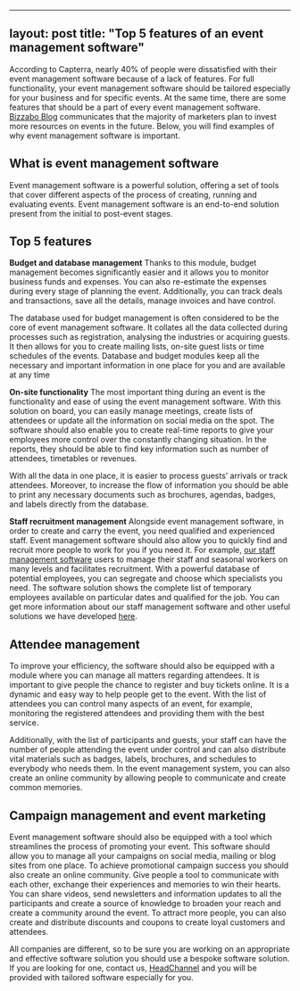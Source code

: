 ---
layout: post
title:  "Top 5 features of an event management software"
-----

According to Capterra, nearly 40% of people were dissatisfied with their event management software because of a lack of features. For full functionality, your event management software should be tailored especially for your business and for specific events. At the same time, there are some features that should be a part of every event management software. [Bizzabo Blog](https://www.bizzabo.com/blog/event-marketing-statistics) communicates that the majority of marketers plan to invest more resources on events in the future. Below, you will find examples of why event management software is important.

## What is event management software
Event management software is a powerful solution, offering a set of tools that cover different aspects of the process of creating, running and evaluating events. Event management software is an end-to-end solution present from the initial to post-event stages.

## Top 5 features
**Budget and database management**
Thanks to this module, budget management becomes significantly easier and it allows you to monitor business funds and expenses. You can also re-estimate the expenses during every stage of planning the event. Additionally, you can track deals and transactions, save all the details, manage invoices and have control. 

The database used for budget management is often considered to be the core of event management software. It collates all the data collected during processes such as registration, analysing the industries or acquiring guests. It then allows for you to create mailing lists, on-site guest lists or time schedules of the events. Database and budget modules keep all the necessary and important information in one place for you and are available at any time

**On-site functionality**
The most important thing during an event is the functionality and ease of using the event management software. With this solution on board, you can easily manage meetings, create lists of attendees or update all the information on social media on the spot. The software should also enable you to create real-time reports to give your employees more control over the constantly changing situation. In the reports, they should be able to find key information such as number of attendees, timetables or revenues.

With all the data in one place, it is easier to process guests’ arrivals or track attendees. Moreover, to increase the flow of information you should be able to print any necessary documents such as brochures, agendas, badges, and labels directly from the database.

**Staff recruitment management**
Alongside event management software, in order to create and carry the event, you need qualified and experienced staff. Event management software should also allow you to quickly find and recruit more people to work for you if you need it. For example, [our staff management software](https://headchannel.co.uk/stories/talent-management-software/) users to manage their staff and seasonal workers on many levels and facilitates recruitment. With a powerful database of potential employees, you can segregate and choose which specialists you need. The software solution shows the complete list of temporary employees available on particular dates and qualified for the job. You can get more information about our staff management software and other useful solutions we have developed [here](https://headchannel.co.uk/stories/talent-management-software/).

## Attendee management
To improve your efficiency, the software should also be equipped with a module where you can manage all matters regarding attendees. It is important to give people the chance to register and buy tickets online. It is a dynamic and easy way to help people get to the event. With the list of attendees you can control many aspects of an event, for example, monitoring the registered attendees and providing them with the best service.

Additionally, with the list of participants and guests, your staff can have the number of people attending the event under control and can also distribute vital materials such as badges, labels, brochures, and schedules to everybody who needs them. In the event management system, you can also create an online community by allowing people to communicate and create common memories.

## Campaign management and event marketing
Event management software should also be equipped with a tool which streamlines the process of promoting your event. This software should allow you to manage all your campaigns on social media, mailing or blog sites from one place. To achieve promotional campaign success you should also create an online community. Give people a tool to communicate with each other, exchange their experiences and memories to win their hearts. You can share videos, send newsletters and information updates to all the participants and create a source of knowledge to broaden your reach and create a community around the event. To attract more people, you can also create and distribute discounts and coupons to create loyal customers and attendees.

All companies are different, so to be sure you are working on an appropriate and effective software solution you should use a bespoke software solution. If you are looking for one, contact us, [HeadChannel](https://headchannel.co.uk/contact) and you will be provided with tailored software especially for you.
